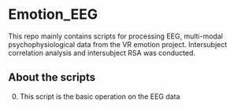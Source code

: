 # Emotion_EEG
This repo mainly contains scripts for processing EEG, multi-modal psychophysiological data from the VR emotion project. 
Intersubject correlation analysis and intersubject RSA was conducted.
## About the scripts
0. This script is the basic operation on the EEG data
